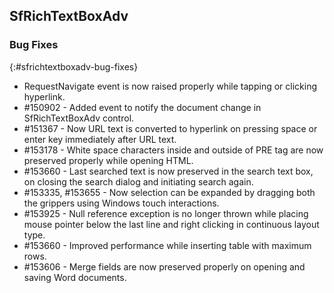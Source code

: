 ## SfRichTextBoxAdv

### Bug Fixes
{:#sfrichtextboxadv-bug-fixes}

* RequestNavigate event is now raised properly while tapping or clicking hyperlink.
* \#150902 - Added event to notify the document change in SfRichTextBoxAdv control.
* \#151367 - Now URL text is converted to hyperlink on pressing space or enter key immediately after URL text.
* \#153178 - White space characters inside and outside of PRE tag are now preserved properly while opening HTML.
* \#153660 - Last searched text is now preserved in the search text box, on closing the search dialog and initiating search again.
* \#153335, \#153655 - Now selection can be expanded by dragging both the grippers using Windows touch interactions.
* \#153925 - Null reference exception is no longer thrown while placing mouse pointer below the last line and right clicking in continuous layout type.
* \#153660 - Improved performance while inserting table with maximum rows.
* \#153606 - Merge fields are now preserved properly on opening and saving Word documents.